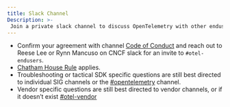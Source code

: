 ```yaml
---
title: Slack Channel
Description: >-
 Join a private slack channel to discuss OpenTelemetry with other endusers.
---
```


- Confirm your agreement with channel [Code of Conduct][] and reach out to Reese
  Lee or Rynn Mancuso on CNCF slack for an invite to `#otel-endusers`.
- [Chatham House Rule](https://www.chathamhouse.org/about-us/chatham-house-rule)
  applies.
- Troubleshooting or tactical SDK specific questions are still best directed to
  individual SIG channels or the
  [#opentelemetry](https://cloud-native.slack.com/archives/CJFCJHG4Q) channel.
- Vendor specific questions are still best directed to vendor channels, or if it
  doesn’t exist
  [#otel-vendor](https://cloud-native.slack.com/archives/C031SAMGV2A)

[code of conduct]:
  https://github.com/open-telemetry/community/blob/main/working-groups/end-user/discussion-group-code-of-conduct.md
